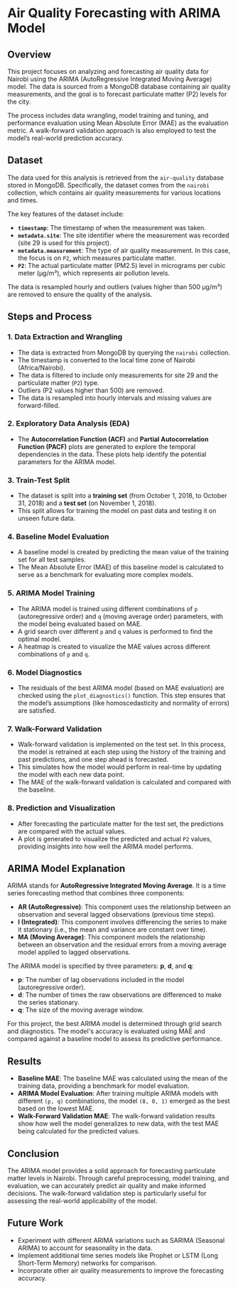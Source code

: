 # Air Quality Forecasting with ARIMA Model

## Overview

This project focuses on analyzing and forecasting air quality data for Nairobi using the ARIMA (AutoRegressive Integrated Moving Average) model. The data is sourced from a MongoDB database containing air quality measurements, and the goal is to forecast particulate matter (P2) levels for the city.

The process includes data wrangling, model training and tuning, and performance evaluation using Mean Absolute Error (MAE) as the evaluation metric. A walk-forward validation approach is also employed to test the model’s real-world prediction accuracy.

## Dataset

The data used for this analysis is retrieved from the `air-quality` database stored in MongoDB. Specifically, the dataset comes from the `nairobi` collection, which contains air quality measurements for various locations and times.

The key features of the dataset include:

- **`timestamp`**: The timestamp of when the measurement was taken.
- **`metadata.site`**: The site identifier where the measurement was recorded (site 29 is used for this project).
- **`metadata.measurement`**: The type of air quality measurement. In this case, the focus is on `P2`, which measures particulate matter.
- **`P2`**: The actual particulate matter (PM2.5) level in micrograms per cubic meter (µg/m³), which represents air pollution levels.

The data is resampled hourly and outliers (values higher than 500 µg/m³) are removed to ensure the quality of the analysis.

## Steps and Process

### 1. **Data Extraction and Wrangling**
   - The data is extracted from MongoDB by querying the `nairobi` collection.
   - The timestamp is converted to the local time zone of Nairobi (Africa/Nairobi).
   - The data is filtered to include only measurements for site 29 and the particulate matter (`P2`) type.
   - Outliers (P2 values higher than 500) are removed.
   - The data is resampled into hourly intervals and missing values are forward-filled.

### 2. **Exploratory Data Analysis (EDA)**
   - The **Autocorrelation Function (ACF)** and **Partial Autocorrelation Function (PACF)** plots are generated to explore the temporal dependencies in the data. These plots help identify the potential parameters for the ARIMA model.

### 3. **Train-Test Split**
   - The dataset is split into a **training set** (from October 1, 2018, to October 31, 2018) and a **test set** (on November 1, 2018).
   - This split allows for training the model on past data and testing it on unseen future data.

### 4. **Baseline Model Evaluation**
   - A baseline model is created by predicting the mean value of the training set for all test samples.
   - The Mean Absolute Error (MAE) of this baseline model is calculated to serve as a benchmark for evaluating more complex models.

### 5. **ARIMA Model Training**
   - The ARIMA model is trained using different combinations of `p` (autoregressive order) and `q` (moving average order) parameters, with the model being evaluated based on MAE.
   - A grid search over different `p` and `q` values is performed to find the optimal model.
   - A heatmap is created to visualize the MAE values across different combinations of `p` and `q`.

### 6. **Model Diagnostics**
   - The residuals of the best ARIMA model (based on MAE evaluation) are checked using the `plot_diagnostics()` function. This step ensures that the model’s assumptions (like homoscedasticity and normality of errors) are satisfied.

### 7. **Walk-Forward Validation**
   - Walk-forward validation is implemented on the test set. In this process, the model is retrained at each step using the history of the training and past predictions, and one step ahead is forecasted.
   - This simulates how the model would perform in real-time by updating the model with each new data point.
   - The MAE of the walk-forward validation is calculated and compared with the baseline.

### 8. **Prediction and Visualization**
   - After forecasting the particulate matter for the test set, the predictions are compared with the actual values.
   - A plot is generated to visualize the predicted and actual `P2` values, providing insights into how well the ARIMA model performs.

## ARIMA Model Explanation

ARIMA stands for **AutoRegressive Integrated Moving Average**. It is a time series forecasting method that combines three components:
- **AR (AutoRegressive)**: This component uses the relationship between an observation and several lagged observations (previous time steps).
- **I (Integrated)**: This component involves differencing the series to make it stationary (i.e., the mean and variance are constant over time).
- **MA (Moving Average)**: This component models the relationship between an observation and the residual errors from a moving average model applied to lagged observations.

The ARIMA model is specified by three parameters: **p**, **d**, and **q**:
- **p**: The number of lag observations included in the model (autoregressive order).
- **d**: The number of times the raw observations are differenced to make the series stationary.
- **q**: The size of the moving average window.

For this project, the best ARIMA model is determined through grid search and diagnostics. The model's accuracy is evaluated using MAE and compared against a baseline model to assess its predictive performance.

## Results

- **Baseline MAE**: The baseline MAE was calculated using the mean of the training data, providing a benchmark for model evaluation.
- **ARIMA Model Evaluation**: After training multiple ARIMA models with different `(p, q)` combinations, the model `(8, 0, 1)` emerged as the best based on the lowest MAE.
- **Walk-Forward Validation MAE**: The walk-forward validation results show how well the model generalizes to new data, with the test MAE being calculated for the predicted values.

## Conclusion

The ARIMA model provides a solid approach for forecasting particulate matter levels in Nairobi. Through careful preprocessing, model training, and evaluation, we can accurately predict air quality and make informed decisions. The walk-forward validation step is particularly useful for assessing the real-world applicability of the model.

## Future Work

- Experiment with different ARIMA variations such as SARIMA (Seasonal ARIMA) to account for seasonality in the data.
- Implement additional time series models like Prophet or LSTM (Long Short-Term Memory) networks for comparison.
- Incorporate other air quality measurements to improve the forecasting accuracy.

